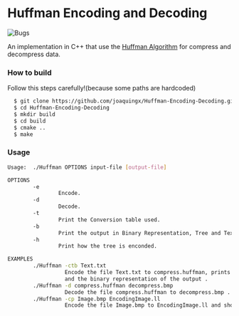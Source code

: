# Huffman Encoding and Decoding
![Bugs](https://img.shields.io/badge/Bugs-Free*-green.svg)

An implementation in C++ that use the [Huffman Algorithm](https://en.wikipedia.org/wiki/Huffman_coding) for compress and decompress data.
### How to build
Follow this steps carefully!(because some paths are hardcoded)
```sh
  $ git clone https://github.com/joaquingx/Huffman-Encoding-Decoding.git
  $ cd Huffman-Encoding-Decoding
  $ mkdir build
  $ cd build
  $ cmake ..
  $ make
```

### Usage

```sh
Usage:  ./Huffman OPTIONS input-file [output-file]

OPTIONS
        -e
                Encode.
        -d
                Decode.
        -t
                Print the Conversion table used.
        -b
                Print the output in Binary Representation, Tree and Text Enconding.
        -h
                Print how the tree is enconded.

EXAMPLES
        ./Huffman -ctb Text.txt
                  Encode the file Text.txt to compress.huffman, prints the conversion table
                  and the binary representation of the output .
        ./Huffman -d compress.huffman decompress.bmp
                  Decode the file compress.huffman to decompress.bmp .
        ./Huffman -cp Image.bmp EncodingImage.ll
                  Encode the file Image.bmp to EncodingImage.ll and shows the progress .
```




